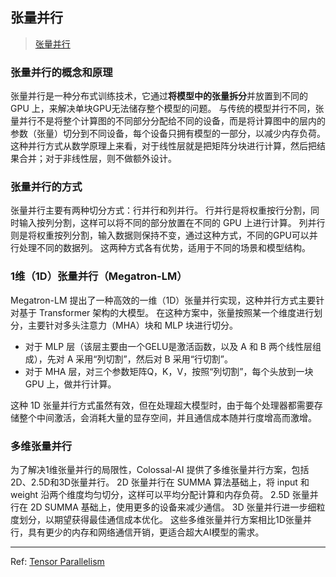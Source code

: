 ## 张量并行

> [张量并行](https://github.com/wdndev/llm_interview_note/blob/main/04.%E5%88%86%E5%B8%83%E5%BC%8F%E8%AE%AD%E7%BB%83/4.%E5%BC%A0%E9%87%8F%E5%B9%B6%E8%A1%8C/4.%E5%BC%A0%E9%87%8F%E5%B9%B6%E8%A1%8C.md)

### 张量并行的概念和原理
张量并行是一种分布式训练技术，它通过**将模型中的张量拆分**并放置到不同的 GPU 上，来解决单块GPU无法储存整个模型的问题。
与传统的模型并行不同，张量并行不是将整个计算图的不同部分分配给不同的设备，而是将计算图中的层内的参数（张量）切分到不同设备，每个设备只拥有模型的一部分，以减少内存负荷。
这种并行方式从数学原理上来看，对于线性层就是把矩阵分块进行计算，然后把结果合并；对于非线性层，则不做额外设计。

### 张量并行的方式
张量并行主要有两种切分方式：行并行和列并行。
行并行是将权重按行分割，同时输入按列分割，这样可以将不同的部分放置在不同的 GPU 上进行计算。
列并行则是将权重按列分割，输入数据则保持不变，通过这种方式，不同的GPU可以并行处理不同的数据列。
这两种方式各有优势，适用于不同的场景和模型结构。

### 1维（1D）张量并行（Megatron-LM）
Megatron-LM 提出了一种高效的一维（1D）张量并行实现，这种并行方式主要针对基于 Transformer 架构的大模型。
在这种方案中，张量按照某一个维度进行划分，主要针对多头注意力（MHA）块和 MLP 块进行切分。
- 对于 MLP 层（该层主要由一个GELU是激活函数，以及 A 和 B 两个线性层组成），先对 A 采用“列切割”，然后对 B 采用“行切割”。
- 对于 MHA 层，对三个参数矩阵Q，K，V，按照“列切割”，每个头放到一块 GPU 上，做并行计算。

这种 1D 张量并行方式虽然有效，但在处理超大模型时，由于每个处理器都需要存储整个中间激活，会消耗大量的显存空间，并且通信成本随并行度增高而激增。

### 多维张量并行
为了解决1维张量并行的局限性，Colossal-AI 提供了多维张量并行方案，包括2D、2.5D和3D张量并行。
2D 张量并行在 SUMMA 算法基础上，将 input 和 weight 沿两个维度均匀切分，这样可以平均分配计算和内存负荷。
2.5D 张量并行在 2D SUMMA 基础上，使用更多的设备来减少通信。
3D 张量并行进一步细粒度划分，以期望获得最佳通信成本优化。
这些多维张量并行方案相比1D张量并行，具有更少的内存和网络通信开销，更适合超大AI模型的需求。

---

Ref: [Tensor Parallelism](https://colossalai.org/docs/features/1D_tensor_parallel)